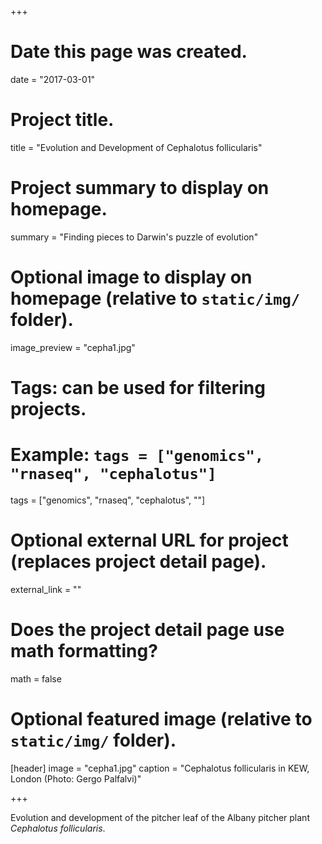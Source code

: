 +++
# Date this page was created.
date = "2017-03-01"

# Project title.
title = "Evolution and Development of Cephalotus follicularis"

# Project summary to display on homepage.
summary = "Finding pieces to Darwin's puzzle of evolution"

# Optional image to display on homepage (relative to `static/img/` folder).
image_preview = "cepha1.jpg"

# Tags: can be used for filtering projects.
# Example: `tags = ["genomics", "rnaseq", "cephalotus"]`
tags = ["genomics", "rnaseq", "cephalotus", ""]

# Optional external URL for project (replaces project detail page).
external_link = ""

# Does the project detail page use math formatting?
math = false

# Optional featured image (relative to `static/img/` folder).
[header]
image = "cepha1.jpg"
caption = "Cephalotus follicularis in KEW, London (Photo: Gergo Palfalvi)"

+++

Evolution and development of the pitcher leaf of the Albany pitcher plant <i>Cephalotus follicularis</i>.
